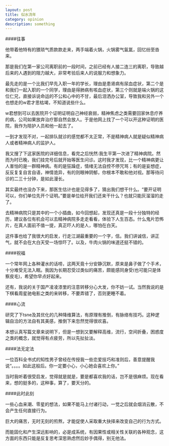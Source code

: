 ```yaml
---
layout: post
title: 似水流年
category: opinion
description: something
---
```



####往事

他带着他特有的猥琐气质款款走来，两手端着火锅，火锅雾气氤氲，回忆纷至沓来。

那是我们在第一家公司离职前的一段时间，之前已经有人接二连三的离职，导致越后来的人遇到的阻力越大，非常考验后来人的说服力和想象力。

最先走的是一个比我们早先入职一年的学长，理由是患肾病有尿血症状，第二个是和我们一起入职的一个同学，理由是得肺病有咳血症状，第三个则就是端火锅的这位仁兄，直接诉说命运的不公和心中的不甘，最后泪洒办公室，导致我和另外一个也想走的w君才思枯竭，不知道说些什么。

w君想到可以去医院开个证明证明自己神经衰弱，精神焦虑之类需要回家休息疗养的病，公司如果放弃治疗那自然会放人。于是他网上找了一个可以开这种证明的医院，我作为陪护人员和他一起去了。

一到才发现不对，一起排队就诊的感觉都不太正常，不是精神病人就是疑似精神病人或者精神病人的监护人。

我又搜了下这家医院的详细信息，看完之后恍然:我生平第一次进了精神病院。然而为时已晚，我们挂完号后就开始等医生问诊。这时我才发现，比一个精神病更让人害怕的是一群精神病。有的是狂躁症，情绪无法自控不停咒骂；有的是妄想症，反反复复自言自语，神情诡异，有的则眼神阴郁，你根本不敢和他对视。那等待问诊的二三十分钟，是如此漫长。

其实最终也没办下来，那医生估计也是见得多了，猜出我们想干什么。“要开证明可以，你们单位先开个证明。”要是单位给开我们还来干什么？也就只能灰溜溜的走了。

去精神病院只是其中的一个小插曲，如今回想起，发现还真是一段十分独特的经历，建议各位有机会可以去精神病院多走走看看，体验下人生百态。什么鬼片恐怖片，在真人面前不值一提，真正吓人的是人，哪怕在白天。

这件事也给了我很大的启发，行走江湖最重要的一个字，信。我们讲诚信，讲正气，就不会在大白天受一场惊吓了。以及，牛肉火锅的味道还挺不错的。

####祝福

一个常年网上各种灌水的话唠，这两天竟十分安静沉默，原来是鼻子做了个手术，十分难受无法入眠。我因为长期忍受过类似的痛苦，颇能感同身受(也可能只是体察皮毛)，希望你早点好起来。

还有，我说的关于国产凌凌漆里的注意转移分心大发，你不妨一试。当然我说的是下棋看周星驰电影之类的来转移，不要弄错了，否则更睡不着。

####心流

研究了下tsne及其优化的几种降维算法，有原理有推倒，有脉络有技巧。这种逻辑自洽的方法自有其美感，推倒下来忽然觉得很欢喜。

本想认真写篇文章来说明下，但是一想到又要解释高维，流行，空间折叠，困惑度之类的概念，就觉得有点疲劳，所以先扯扯淡。

####法无定法

一位百科全书式的知性男子曾经在传授我一些恋爱技巧和准则后，善意提醒我说“。。。。如此这般后。你一定要小心，小心她会喜欢上你。”

当时我听着很受启发，觉得就是就是，要是都喜欢我的话，岂不是很麻烦。现在看来，想的挺多的，这种事，算了，要天分的。

####此时此刻

一些心血来潮、零星的想法，如果不能马上付诸行动，一觉之后就会烟消云散，不会产生任何直接行为。

巨大的痛苦，无时无刻的煎熬，才能促使人采取重大抉择来改变自己的行为方式。

而能固化和产生深远影响的，必是成系统，有因果性或相关性关联的各种观念，这方面的东西只能是反复思考深思熟虑然后妙手偶得，别无他法。





